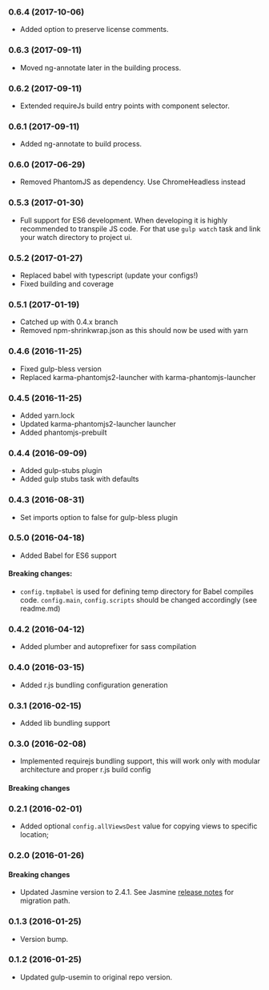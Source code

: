 ### 0.6.4 (2017-10-06)

* Added option to preserve license comments.

### 0.6.3 (2017-09-11)

* Moved ng-annotate later in the building process.

### 0.6.2 (2017-09-11)

* Extended requireJs build entry points with component selector.

### 0.6.1 (2017-09-11)

* Added ng-annotate to build process.

### 0.6.0 (2017-06-29)

* Removed PhantomJS as dependency. Use ChromeHeadless instead

### 0.5.3 (2017-01-30)

* Full support for ES6 development. When developing it is highly
  recommended to transpile JS code. For that use `gulp watch` task and link your watch directory to project ui.

### 0.5.2 (2017-01-27)

* Replaced babel with typescript (update your configs!)
* Fixed building and coverage

### 0.5.1 (2017-01-19)

* Catched up with 0.4.x branch
* Removed npm-shrinkwrap.json as this should now be used with yarn

### 0.4.6 (2016-11-25)

* Fixed gulp-bless version
* Replaced karma-phantomjs2-launcher with karma-phantomjs-launcher

### 0.4.5 (2016-11-25)

* Added yarn.lock
* Updated karma-phantomjs2-launcher launcher
* Added phantomjs-prebuilt

### 0.4.4 (2016-09-09)

* Added gulp-stubs plugin
* Added gulp stubs task with defaults

### 0.4.3 (2016-08-31)

* Set imports option to false for gulp-bless plugin

### 0.5.0 (2016-04-18)

* Added Babel for ES6 support
#### Breaking changes:
* `config.tmpBabel` is used for defining temp directory for Babel compiles code. `config.main`, `config.scripts` should be changed accordingly (see readme.md)

### 0.4.2 (2016-04-12)

* Added plumber and autoprefixer for sass compilation

### 0.4.0 (2016-03-15)

* Added r.js bundling configuration generation

### 0.3.1 (2016-02-15)

* Added lib bundling support

### 0.3.0 (2016-02-08)

* Implemented requirejs bundling support, this will work only with modular architecture and proper r.js build config

#### Breaking changes

### 0.2.1 (2016-02-01)

* Added optional `config.allViewsDest` value for copying views to specific location;

### 0.2.0 (2016-01-26)

#### Breaking changes

* Updated Jasmine version to 2.4.1. See Jasmine [release notes](https://github.com/jasmine/jasmine/blob/master/release_notes/20.md) for migration path.

### 0.1.3 (2016-01-25)

* Version bump.

### 0.1.2 (2016-01-25)

* Updated gulp-usemin to original repo version.
